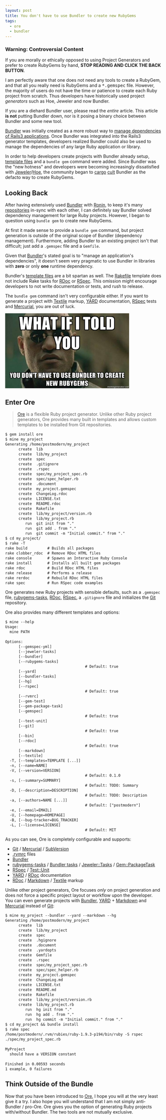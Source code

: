 ```yaml
---
layout: post
title: You don't have to use Bundler to create new RubyGems
tags:
  - ore
  - bundler
---
```


<div class="warning">
  <h3>Warning: Controversial Content</h3>

  <p>
  If you are morally or ethically opposed to using Project Generators
  and prefer to create RubyGems by hand,
  <strong>STOP READING AND CLICK THE BACK BUTTON</strong>.
  </p>

  <p>
  I am perfectly aware that one does not need any tools to create a RubyGem,
  and that all you really need is RubyGems and a <kbd>*.gemspec</kbd>
  file. However, the majority of users do not have the time or patience
  to create each Ruby project from scratch. Thus developers have historically
  used project <em>generators</em> such as Hoe, Jeweler and now Bundler.
  </p>

  <p>
  If you are a diehard Bundler user, please read the <em>entire</em> article.
  This article <strong>is not</strong> putting Bundler down,
  nor is it posing a binary choice between Bundler and some new tool.
  </p>
</div>

[Bundler] was initially created as a more robust way to [manage dependencies
of Rails3 applications][1]. Once Bundler was integrated
into the Rails3 generator templates, developers realized Bundler could also
be used to manage the dependencies of any large Ruby application or library.

In order to help developers create projects with Bundler already setup,
[template files][2] and a `bundle gem` command were added.
Since Bundler was the "new hotness" and developers were becoming increasingly
dissatisfied with [Jeweler]/[Hoe], the community began to
[cargo][3] [cult][4] Bundler as the defacto way to create RubyGems.

## Looking Back

After having extensively used [Bundler] with [Ronin][7], to keep it's many
[repositories][8] in-sync with each other, I can definitely say Bundler
solved dependency management for large Ruby projects.
However, I began to question using `bundle gem` to create new RubyGems.

At first it made sense to provide a `bundle gem` command, but project
generation is outside of the original scope of Bundler (dependency management).
Furthermore, adding Bundler to an existing project isn't that difficult;
just add a `.gemspec` file and a `Gemfile`.

Given that [Bundler]'s stated goal is to "manage an application's dependencies",
it doesn't seem very pragmatic to use Bundler in libraries with
**zero** or only **one** runtime dependency.

Bundler's [template files][2] are a bit spartan as well.
The [Rakefile][5] template does not include Rake tasks for [RDoc] or [RSpec].
This omission might encourage developers to not write documentation or tests,
and rush to release.

The `bundle gem` command isn't very configurable either. If you want to generate
a project with [Textile] markup, [YARD] documentation, [RSpec] tests and
[Mercurial][hg], you are out of luck.

<img class="span-18" src="/images/2012/05/20/you-dont-have-to-use-bundler-to-create-new-rubygems/morpheus.jpg" />

## Enter Ore

> [Ore] is a flexible Ruby project generator. Unlike other Ruby project
> generators, Ore provides many built in templates and allows custom templates
> to be installed from Git repositories.

    $ gem install ore
    $ mine my_project
    Generating /home/postmodern/my_project
          create  lib
          create  lib/my_project
          create  spec
          create  .gitignore
          create  .rspec
          create  spec/my_project_spec.rb
          create  spec/spec_helper.rb
          create  .document
          create  my_project.gemspec
          create  ChangeLog.rdoc
          create  LICENSE.txt
          create  README.rdoc
          create  Rakefile
          create  lib/my_project/version.rb
          create  lib/my_project.rb
             run  git init from "."
             run  git add . from "."
             run  git commit -m "Initial commit." from "."
    $ cd my_project/
    $ rake -T
    rake build         # Builds all packages
    rake clobber_rdoc  # Remove RDoc HTML files
    rake console       # Spawns an Interactive Ruby Console
    rake install       # Installs all built gem packages
    rake rdoc          # Build RDoc HTML files
    rake release       # Performs a release
    rake rerdoc        # Rebuild RDoc HTML files
    rake spec          # Run RSpec code examples

Ore generates new Ruby projects with sensible defaults, such as
a `.gemspec` file, [rubygems-tasks], [RDoc], [RSpec], a `.gitignore` file
and initializes the [Git][git] repository.

Ore also provides many different templates and options:

    $ mine --help
    Usage:
      mine PATH
    
    Options:
          [--gemspec-yml]               
          [--jeweler-tasks]             
          [--bundler]                   
          [--rubygems-tasks]            
                                        # Default: true
          [--yard]                      
          [--bundler-tasks]             
          [--hg]                        
          [--rspec]                     
                                        # Default: true
          [--rvmrc]                     
          [--gem-test]                  
          [--gem-package-task]          
          [--gemspec]                   
                                        # Default: true
          [--test-unit]                 
          [--git]                       
                                        # Default: true
          [--bin]                       
          [--rdoc]                      
                                        # Default: true
          [--markdown]                  
          [--textile]                   
      -T, [--templates=TEMPLATE [...]]  
      -n, [--name=NAME]                 
      -V, [--version=VERSION]           
                                        # Default: 0.1.0
      -s, [--summary=SUMMARY]           
                                        # Default: TODO: Summary
      -D, [--description=DESCRIPTION]   
                                        # Default: TODO: Description
      -a, [--authors=NAME [...]]        
                                        # Default: ["postmodern"]
      -e, [--email=EMAIL]               
      -U, [--homepage=HOMEPAGE]         
      -B, [--bug-tracker=BUG_TRACKER]   
      -L, [--license=LICENSE]           
                                        # Default: MIT

As you can see, Ore is completely configurable and supports:

* [Git][git] / [Mercurial][hg] / [SubVersion][svn]
* [.rvmrc] files
* [Bundler]
* [rubygems-tasks] / [Bundler tasks][bundler] / [Jeweler::Tasks][jeweler] /
  [Gem::PackageTask]
* [RSpec] / [Test::Unit]
* [YARD] / [RDoc] documentation
* [RDoc] / [Markdown] / [Textile] markup

Unlike other project generators, Ore focuses _only_ on project generation and
does not force a specific project layout or workflow upon the developer.
You can even generate projects with [Bundler], [YARD] + [Markdown] and
[Mercurial][hg] instead of [Git][git]:

    $ mine my_project --bundler --yard --markdown --hg
    Generating /home/postmodern/my_project
          create  lib
          create  lib/my_project
          create  spec
          create  .hgignore
          create  .document
          create  .yardopts
          create  Gemfile
          create  .rspec
          create  spec/my_project_spec.rb
          create  spec/spec_helper.rb
          create  my_project.gemspec
          create  ChangeLog.md
          create  LICENSE.txt
          create  README.md
          create  Rakefile
          create  lib/my_project/version.rb
          create  lib/my_project.rb
             run  hg init from "."
             run  hg add . from "."
             run  hg commit -m "Initial commit." from "."
    $ cd my_project && bundle install
    $ rake spec
    /home/postmodern/.rvm/rubies/ruby-1.9.3-p194/bin/ruby -S rspec ./spec/my_project_spec.rb
    
    MyProject
      should have a VERSION constant
    
    Finished in 0.00593 seconds
    1 example, 0 failures

## Think Outside of the Bundle

Now that you have been introduced to [Ore], I hope you will at the very least
give it a try. I also hope you will understand that I am not
simply anti-Bundler / pro-Ore. Ore gives you the option of generating Ruby
projects with/without Bundler. The two tools are not mutually exclusive.

[Bundler]: http://gembundler.org/
[Ore]: https://github.com/ruby-ore/ore#readme
[Hoe]: http://docs.seattlerb.org/hoe/

[git]: http://git-scm.com/
[hg]: http://mercurial.selenic.com/
[svn]: http://subversion.tigris.org/

[rubygems-tasks]: https://github.com/postmodern/rubygems-tasks#readme
[bundler]: http://gembundler.com/
[jeweler]: https://github.com/technicalpickles/jeweler#readme
[Gem::PackageTask]: http://rubygems.rubyforge.org/rubygems-update/Gem/PackageTask.html

[.rvmrc]: https://rvm.io/workflow/rvmrc/#project

[Rspec]: http://rspec.info/
[Test::Unit]: http://test-unit.rubyforge.org/

[YARD]: http://yardoc.org/
[RDoc]: http://rdoc.rubyforge.org/
[Markdown]: http://daringfireball.net/projects/markdown/
[Textile]: http://textile.sitemonks.com/

[1]: http://yehudakatz.com/2010/09/30/bundler-as-simple-as-what-you-did-before/
[2]: https://github.com/carlhuda/bundler/tree/master/lib/bundler/templates
[3]: http://railscasts.com/episodes/245-new-gem-with-bundler
[4]: https://github.com/radar/guides/blob/master/gem-development.md
[5]: https://github.com/carlhuda/bundler/blob/master/lib/bundler/templates/newgem/Rakefile.tt
[6]: https://github.com/carlhuda/bundler/blob/master/lib/bundler/templates/newgem/gitignore.tt
[7]: https://github.com/ronin-ruby/ronin/blob/master/Gemfile
[8]: https://github.com/ronin-ruby/
